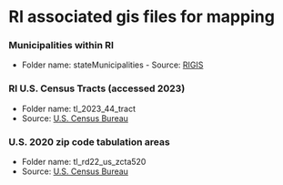 # RI associated gis files for mapping

### Municipalities within RI
* Folder name: stateMunicipalities
*-* Source: [RIGIS](https://www.rigis.org/datasets/municipalities-1997/explore)

### RI U.S. Census Tracts (accessed 2023)
* Folder name: tl_2023_44_tract
* Source: [U.S. Census Bureau](https://www.census.gov/geographies/mapping-files/time-series/geo/tiger-line-file.html)

### U.S. 2020 zip code tabulation areas
* Folder name: tl_rd22_us_zcta520
* Source: [U.S. Census Bureau](https://www.census.gov/cgi-bin/geo/shapefiles/index.php?year=2020&layergroup=ZIP+Code+Tabulation+Areas)
